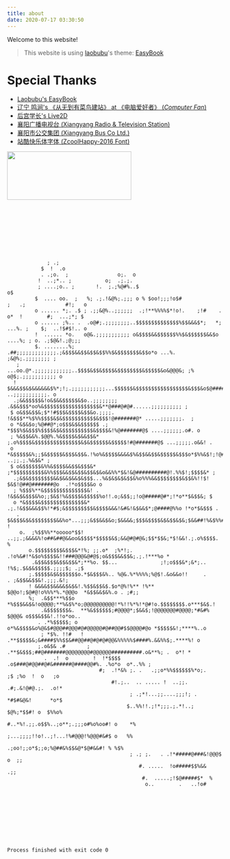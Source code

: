 ```yaml
---
title: about
date: 2020-07-17 03:30:50
---
```


Welcome to this website!

> This website is using [laobubu](http://laobubu.net)'s theme: [EasyBook](https://github.com/laobubu/jekyll-theme-EasyBook)

# Special Thanks
- [Laobubu's EasyBook](https://github.com/laobubu/jekyll-theme-EasyBook)
- [辽宁 鸣涧's 《从无到有菜鸟建站》 at 《电脑爱好者》 (*Computer Fan*)](https://kns.cnki.net/KCMS/detail/detail.aspx?dbcode=CJFQ&dbname=CJFD2001&filename=DNAH200120028&uid=WEEvREcwSlJHSldTTEYzVDhUSFJQNmh4RHRSY05FcnlNcmROOCtrMFZlVT0=$9A4hF_YAuvQ5obgVAqNKPCYcEjKensW4ggI8Fm4gTkoUKaID8j8gFw!!&v=MTYwMTc3dlBJU1BLWnJHNEh0RE9yNDlIYklSOGVYMUx1eFlTN0RoMVQzcVRyV00xRnJDVVI3cWZZT1p1RnlqbVU=)
- [后宫学长's Live2D](https://github.com/galnetwen/Live2D)
- [襄阳广播电视台 (Xiangyang Radio & Television Station)](http://www.xyrtv.com)
- [襄阳市公交集团 (Xiangyang Bus Co Ltd.)](http://www.xfbus.com.cn/)
- [站酷快乐体字体 (ZcoolHappy-2016 Font)](https://www.zcool.com.cn/special/zcoolfonts/#fl6)

<img src="https://no5972.github.io/cms/static/no5972.png" height="113" width="290">

```









             ; .;                                                                                                 
           $  !  .o                                                                                               
           . .;o.  ;                o;.  o                                                                        
          !  ..;*.. ;           o;  .;.;.                                                                         
          ; ....;o.. ;       !.  ;.;%@#%..$                             o$                                        
         $  .... oo.  ;   %; .;.!&@%;.;;; o % $oo!;;;!o$#             ;   .;             #!;   o                  
         o ...... *;. .$ ; .;;&@%..;;;;;;  .;!**%%%%$*!o!.    ;!#    .  o*  !        #;  ...;*; $                 
         o ...... ;%.. .  .o@#;.;;;;;;;;..$$$$$$$$$$$$$$%$$&&&$*;   *; ...%. ;    $;  ..!$#$!.. o                 
         !  ...... *o.   o@&.;;;;;;;;;;; o&$$$$&&$$$$$$%%$&$$$$$$&&$o  ....%; ; o. .;$@&!.;@;;;                   
         $. ........%; .##;;;;;;;;;;;;;.;&$$$&&$$&$$&$$%%$&$$$$$$$&$$o*o ...%.   ;&@%;.;;;;;;;; ;                 
   ;             ...oo.@*.;;;;;;;;;;;;..$$$$&$$&$$$$&$$$$$$$$&$$$$$&o&@@@&; ;% o@$;.;;;;;;;;;;; o                 
  ! $&&&$$&$&&&&&&$%*;!;.;;;;;;;;;;;...$$$$$$&$$$$$$$$$$$$$$$$$&$$$&o$@####@o.%! ..;;;;;;;;;;;. o                 
  .;&&$$$$$&!o&$&&$$$$$&$o..;;;;;;;; .&$&$$$*oo%&$$$$$$$$$$$$$$$$$$&**@###@#@#......;;;;;;;;;; ;                  
 $ o&$$&$$&;$*!#$$$&$$$$&$$&o.;;;;. !&$$$**%$%%$$$$&$&$$$$$$$$$$$&$$$!@#######@* .....;;;;;;;.  ;                 
 o *&$&$o;%@##@*;o$$$&$&$$$$$$ .;  *$$$%$&$$$%$$$$&$&$$$$$$$$$$&$$$$&!%@#######@$ ....;;;;;;.o#. o                
 ; %&$$&&%.$@@%.%&$$$$&$&&$$&* ;.o%$$$$&$$$$$$$$$$$$$$$&$&$$$$$$&$$$$$!#@#######@$ ...;;;;;.o&&! .                
 o *&$$$$$&%;;$&$$$$$&$$$&$$&.!%o%&$$$$&&&&$%&$$&&$$&$$$$$&$$$o*$%%&$!;!@########@% ..;;.;.%&$&* ;                
 $ o&$$$$$$&%%&$$$$&&$$&$$$&* ;*$$$$$$$$$$&%%$$$&&$$&$$&$$&$&o&&%%*$&!&@##########@!.%%$!;$$$$&* ;                
  .;&$&$$$$$$$$&&$&&$&&$&$$$...%&$&$&$&$$&%o%%%&&$$$$$$$$&$$&%!!$! $&$!@##@#######@o  .!*o$$$$&o o                
  ; %$$$%**&$$$$$$$$$$$$$$&! . !&$&$&$$$&%o;;$&$!%&$$$$&$$$$$%o!!.o;&$$;;!o@#####@#*;!*o**$&$$&; $                
  o *&$$$$&$$$$$$$$$$$$$$&* .;.!&$$&&&$$%!*#$;&$$$$$$$$$&$$$$&&&!&#&!&$&&$*;@####@%%o !*o*$&$$$ .                 
   . $&$$$&$&$$$$$$$$&&%o*...;;;&$$&&$&o;$&&&&;$$$&$$$$&$&$$&$&;$&&##!%&$%%#!o@#@#!&o..o*%$$$&* !                 
    o.  ;%$$%%**ooooo*$$! ..;;.;&&&&%!o##&##@&&oo&$$$$*$$$$$&$;&&@#@#@&;$$*$$&;*$!&&!.;.o%$$$$. %                 
       o.$$$$$$$$$&$$$&*!%; ;;.o*  ;%*!;.  .!o%&#!*&$o%$$$$&!!###@@@&@#@$;o&$$$&&$$&;.;.!***%o *                  
        .&$$&$$$&$$&$$&*;**%o. $$...              ;!;o$$$&*;&*;..     !%$;.$&$&$$$$$.;;;;$; .;$                   
       ;.$$$$$&$&$$$$$$o.*$&$$$&%.. %@&.%*%%%%;%@$!.&o&&o!!     .       . ;&$$&&$$&!.;;;.&!;                      
       ! &&&&$$&&&&$&$&!.%$$&$$&$.$o*@%!%** !%** $@@o!;$@#@!o%%%*%.*@@@o  *&$$&&$&%.o . ;#;;                      
       %;  .&$$***%$$o  *%$$$&&$&!o@@@@;**%&$%*o;@@@@@@@@@@!*%!!%*%!*@#!o.$$$$$$$$.o***$&$.!                      
           .&$$$$$$$&.  **%&$$$$$$;#@@@@*;$&&$;!@@@@@@@#@@@@;*#&#% $@@@& o$$$&$$&!.!!o*oo..                       
          . .*%$$$$$; o  o*%&$$$$&o%@&$#@@@##@@@#@#@@@@@#@##@@#$$@@@@#@o *$$$$$&!;****%..o                        
           ; *$%. !!#   ! .**$$$$$&;&####$%%$$&##@@##@#@#@#@@&%%%%%$####%.&&%%$;.****%! o                         
          ;.o&$& .#       ; .**$&$$$;##@#######@@@@@@@@#@@@@@@##########.o&**%; .  o*! *                          
            .  .!  o        !  !*$$$$   .o$###@#@@##@#&######@####@@#%. .%o*o  o*..%% ;                           
                              #;  .!*&% ;. .   .;;o*%%$$$$$$%*o;.    ;$ ;%o  !  o   ;o                            
                                  #!.;..  .. ..... !  ..;;. .#;.&!@#@.;.  .o!*                                    
                                        ; .;*!...;;....;;;!; . *#$#&@&!      *o*$                                 
                                       $..%%!!.;!*;;;.;.*!..; $@%;*$$#! o  $%%o%                                  
                                      #..*%!.;;.o$$%..;o**;.;;;o#%o%oo#! o    *%                                  
                                      ;...;;;;!!o!..;!...!%#@@@!%@@@#&#$ o   %%                                   
                                        .;oo!;;o*$;;o;%@##&%$$&@*$@#&&#! % %$%                                    
                                        ; .; ;.   . .!*#####@###&!@@@$  o  ;;                                     
                                           #. .....  !o#####$$%&&   .;;                                           
                                            #.  .....;!$@#####$*  %                                               
                                             o..        .   ..!o#                                                 










Process finished with exit code 0

```
